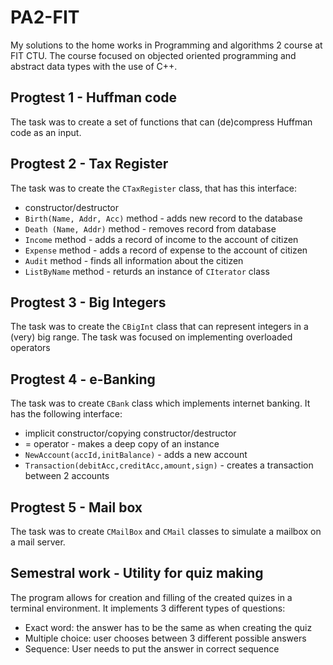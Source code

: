 # PA2-FIT
My solutions to the home works in Programming and algorithms 2 course at FIT CTU. The course focused on objected oriented programming and abstract data types with the use of C++.

## Progtest 1 - Huffman code
The task was to create a set of functions that can (de)compress Huffman code as an input.

## Progtest 2 - Tax Register
The task was to create the `CTaxRegister` class, that has this interface:
- constructor/destructor
- `Birth(Name, Addr, Acc)` method - adds new record to the database
- `Death (Name, Addr)` method - removes record from database
- `Income` method - adds a record of income to the account of citizen
- `Expense` method - adds a record of expense to the account of citizen
- `Audit` method - finds all information about the citizen
- `ListByName` method - returds an instance of `CIterator` class

## Progtest 3 - Big Integers
The task was to create the `CBigInt` class that can represent integers in a (very) big range. The task was focused on implementing overloaded operators

## Progtest 4 - e-Banking
The task was to create `CBank` class which implements internet banking. It has the following interface:
- implicit constructor/copying constructor/destructor
- = operator - makes a deep copy of an instance
- `NewAccount(accId,initBalance)` - adds a new account
- `Transaction(debitAcc,creditAcc,amount,sign)` - creates a transaction between 2 accounts
## Progtest 5 - Mail box
The task was to create `CMailBox` and `CMail` classes to simulate a mailbox on a mail server.
## Semestral work - Utility for quiz making
The program allows for creation and filling of the created quizes in a terminal environment. It implements 3 different types of questions:
- Exact word: the answer has to be the same as when creating the quiz
- Multiple choice: user chooses between 3 different possible answers
- Sequence: User needs to put the answer in correct sequence
